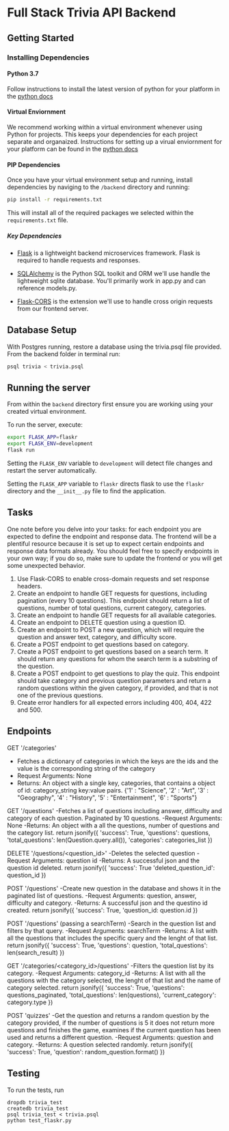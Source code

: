 # Full Stack Trivia API Backend

## Getting Started

### Installing Dependencies

#### Python 3.7

Follow instructions to install the latest version of python for your platform in the [python docs](https://docs.python.org/3/using/unix.html#getting-and-installing-the-latest-version-of-python)

#### Virtual Enviornment

We recommend working within a virtual environment whenever using Python for projects. This keeps your dependencies for each project separate and organaized. Instructions for setting up a virual enviornment for your platform can be found in the [python docs](https://packaging.python.org/guides/installing-using-pip-and-virtual-environments/)

#### PIP Dependencies

Once you have your virtual environment setup and running, install dependencies by naviging to the `/backend` directory and running:

```bash
pip install -r requirements.txt
```

This will install all of the required packages we selected within the `requirements.txt` file.

##### Key Dependencies

- [Flask](http://flask.pocoo.org/)  is a lightweight backend microservices framework. Flask is required to handle requests and responses.

- [SQLAlchemy](https://www.sqlalchemy.org/) is the Python SQL toolkit and ORM we'll use handle the lightweight sqlite database. You'll primarily work in app.py and can reference models.py. 

- [Flask-CORS](https://flask-cors.readthedocs.io/en/latest/#) is the extension we'll use to handle cross origin requests from our frontend server. 

## Database Setup
With Postgres running, restore a database using the trivia.psql file provided. From the backend folder in terminal run:
```bash
psql trivia < trivia.psql
```

## Running the server

From within the `backend` directory first ensure you are working using your created virtual environment.

To run the server, execute:

```bash
export FLASK_APP=flaskr
export FLASK_ENV=development
flask run
```

Setting the `FLASK_ENV` variable to `development` will detect file changes and restart the server automatically.

Setting the `FLASK_APP` variable to `flaskr` directs flask to use the `flaskr` directory and the `__init__.py` file to find the application. 

## Tasks

One note before you delve into your tasks: for each endpoint you are expected to define the endpoint and response data. The frontend will be a plentiful resource because it is set up to expect certain endpoints and response data formats already. You should feel free to specify endpoints in your own way; if you do so, make sure to update the frontend or you will get some unexpected behavior. 

1. Use Flask-CORS to enable cross-domain requests and set response headers. 
2. Create an endpoint to handle GET requests for questions, including pagination (every 10 questions). This endpoint should return a list of questions, number of total questions, current category, categories. 
3. Create an endpoint to handle GET requests for all available categories. 
4. Create an endpoint to DELETE question using a question ID. 
5. Create an endpoint to POST a new question, which will require the question and answer text, category, and difficulty score. 
6. Create a POST endpoint to get questions based on category. 
7. Create a POST endpoint to get questions based on a search term. It should return any questions for whom the search term is a substring of the question. 
8. Create a POST endpoint to get questions to play the quiz. This endpoint should take category and previous question parameters and return a random questions within the given category, if provided, and that is not one of the previous questions. 
9. Create error handlers for all expected errors including 400, 404, 422 and 500. 

## Endpoints

GET '/categories'
- Fetches a dictionary of categories in which the keys are the ids and the value is the corresponding string of the category
- Request Arguments: None
- Returns: An object with a single key, categories, that contains a object of id: category_string key:value pairs. 
{'1' : "Science",
'2' : "Art",
'3' : "Geography",
'4' : "History",
'5' : "Entertainment",
'6' : "Sports"}

GET '/questions'
-Fetches a list of questions including answer, difficulty and category of each question. Paginated by 10 questions.
-Request Arguments: None
-Returns: An object with a all the questions, number of questions and the category list.
return jsonify({
        'success': True,
        'questions': questions,
        'total_questions': len(Question.query.all()),
        'categories': categories_list
    })

DELETE '/questions/<question_id>'
-Deletes the selected question
-Request Arguments: question id
-Returns: A successful json and the question id deleted.
return jsonify({
    'success': True
    'deleted_question_id': question_id
})

POST '/questions' 
-Create new question in the database and shows it in the paginated list of questions.
-Request Arguments: question, answer, difficulty and category.
-Returns: A successful json and the questino id created.
return jsonify({
    'success': True,
    'question_id: question.id
})

POST '/questions' (passing a searchTerm)
-Search in the question list and filters by that query.
-Request Arguments: searchTerm
-Returns: A list with all the questions that includes the specific query and the lenght of that list.
return jsonify({
    'success': True,
    'questions': question,
    'total_questions': len(search_result)
})

GET '/categories/<category_id>/questions'
-Filters the question list by its category.
-Request Arguments: category_id
-Returns: A list with all the questions with the category selected, the lenght of that list and the name of category selected.
return jsonify({
    'success': True,
    'questions': questions_paginated,
    'total_questions': len(questions),
    'current_category': category.type
})

POST 'quizzes'
-Get the question and returns a random question by the category provided, if the number of questions is 5 it does not return more questions and finishes
the game, examines if the current question has been used and returns a different question.
-Request Arguments: question and category.
-Returns: A question selected randomly.
return jsonify({
    'success': True,
    'question': random_question.format()
}) 

## Testing
To run the tests, run
```
dropdb trivia_test
createdb trivia_test
psql trivia_test < trivia.psql
python test_flaskr.py
```